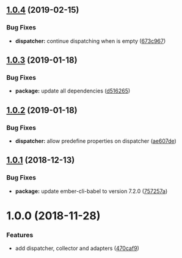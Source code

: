## [1.0.4](https://github.com/BBVAEngineering/ember-collector-dispatcher/compare/v1.0.3...v1.0.4) (2019-02-15)


### Bug Fixes

* **dispatcher:** continue dispatching when is empty ([673c967](https://github.com/BBVAEngineering/ember-collector-dispatcher/commit/673c967))

## [1.0.3](https://github.com/BBVAEngineering/ember-collector-dispatcher/compare/v1.0.2...v1.0.3) (2019-01-18)


### Bug Fixes

* **package:** update all dependencies ([d516265](https://github.com/BBVAEngineering/ember-collector-dispatcher/commit/d516265))

## [1.0.2](https://github.com/BBVAEngineering/ember-collector-dispatcher/compare/v1.0.1...v1.0.2) (2019-01-18)


### Bug Fixes

* **dispatcher:** allow predefine properties on dispatcher ([ae607de](https://github.com/BBVAEngineering/ember-collector-dispatcher/commit/ae607de))

## [1.0.1](https://github.com/BBVAEngineering/ember-collector-dispatcher/compare/v1.0.0...v1.0.1) (2018-12-13)


### Bug Fixes

* **package:** update ember-cli-babel to version 7.2.0 ([757257a](https://github.com/BBVAEngineering/ember-collector-dispatcher/commit/757257a))

# 1.0.0 (2018-11-28)


### Features

* add dispatcher, collector and adapters ([470caf9](https://github.com/BBVAEngineering/ember-collector-dispatcher/commit/470caf9))
